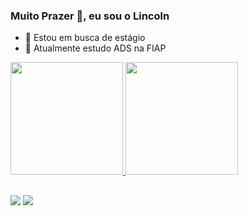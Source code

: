 ### Muito Prazer 👋, eu sou o Lincoln

- 🔭 Estou em busca de estágio
- 🌱 Atualmente estudo ADS na FIAP

 <div>
  <a href = "https://github.com/Lincoln-Oliveira">
  <img height="180em" src="https://github-readme-stats.vercel.app/api?username=Lincoln-Oliveira&show_icons=true&theme=dark&include_all_commits=true&count_private=true"/>
  <img height="180em" src="https://github-readme-stats.vercel.app/api/top-langs/?username=Lincoln-Oliveira&layout=compact&langs_count=7&theme=dark"/>
</div>
 
  ##

  <div> 
 
 
 	

  <a href = "mailto:contatorafaballerini@gmail.com"><img src="https://img.shields.io/badge/-Gmail-%23333?style=for-the-badge&logo=gmail&logoColor=white" target="_blank"></a>
 <a href="https://www.linkedin.com/in/lincoln-gonçalves-763b7b169" target="_blank"><img src="https://img.shields.io/badge/-LinkedIn-%230077B5?style=for-the-badge&logo=linkedin&logoColor=white" target="_blank"></a> 
 
</div>
